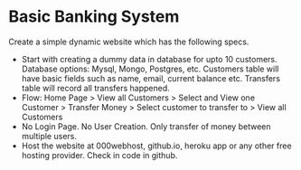 # Basic Banking System

Create a simple dynamic website which has the following specs.</br>
 - Start with creating a dummy data in database for upto 10 customers.
   Database options: Mysql, Mongo, Postgres, etc. Customers table will
   have basic fields such as name, email, current balance etc. Transfers
   table will record all transfers happened.
-  Flow: Home Page > View all Customers > Select and View one Customer >
   Transfer Money > Select customer to transfer to > View all Customers
-  No Login Page. No User Creation. Only transfer of money between
   multiple users.
-  Host the website at 000webhost, github.io, heroku app or any other free
   hosting provider. Check in code in github.



